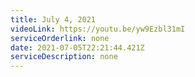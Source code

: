 ```yaml
---
title: July 4, 2021
videoLink: https://youtu.be/yw9Ezbl31mI
serviceOrderlink: none
date: 2021-07-05T22:21:44.421Z
serviceDescription: none
---
```

